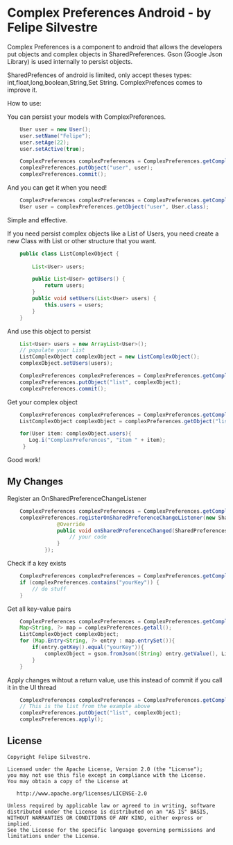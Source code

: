 Complex Preferences Android - by Felipe Silvestre
===========================

Complex Preferences is a component to android that allows the developers put objects and complex objects in SharedPreferences.
Gson (Google Json Library) is used internally to persist objects.

SharedPrefences of android is limited, only accept theses types: int,float,long,boolean,String,Set String. ComplexPrefences comes to improve it.

How to use:

You can persist your models with ComplexPreferences.
```java
    User user = new User();
    user.setName("Felipe");
    user.setAge(22); 
    user.setActive(true); 

    ComplexPreferences complexPreferences = ComplexPreferences.getComplexPreferences(this, "mypref", MODE_PRIVATE);;
    complexPreferences.putObject("user", user);
    complexPreferences.commit();
```

And you can get it when you need!

```java
    ComplexPreferences complexPreferences = ComplexPreferences.getComplexPreferences(this, "mypref", MODE_PRIVATE);
    User user = complexPreferences.getObject("user", User.class);
```

Simple and effective.

If you need persist complex objects like a List of Users, you need create a new Class with List or other structure that you want.

```java
    public class ListComplexObject {
      
    	List<User> users;    

    	public List<User> getUsers() {
    		return users;
    	}    
    	public void setUsers(List<User> users) {
    		this.users = users;
    	}
    }
```

And use this object to persist

```java
    List<User> users = new ArrayList<User>();
    // populate your List
    ListComplexObject complexObject = new ListComplexObject();
    complexObject.setUsers(users);    

    ComplexPreferences complexPreferences = ComplexPreferences.getComplexPreferences(this, "mypref", MODE_PRIVATE);
    complexPreferences.putObject("list", complexObject);
    complexPreferences.commit();
```

Get your complex object

```java
    ComplexPreferences complexPreferences = ComplexPreferences.getComplexPreferences(this, "mypref", MODE_PRIVATE);
    ListComplexObject complexObject = complexPreferences.getObject("list", ListComplexObject.class);

    for(User item: complexObject.users){
	   Log.i("ComplexPreferences", "item " + item);
     }
```

Good work!

My Changes
-------
Register an OnSharedPreferenceChangeListener

```java
	ComplexPreferences complexPreferences = ComplexPreferences.getComplexPreferences(this, "mypref", MODE_PRIVATE);	
	complexPreferences.registerOnSharedPreferenceChangeListener(new SharedPreferences.OnSharedPreferenceChangeListener() {
                @Override
                public void onSharedPreferenceChanged(SharedPreferences sharedPreferences, String s) {
                    // your code
                }
            });
```

Check if a key exists

```java
	ComplexPreferences complexPreferences = ComplexPreferences.getComplexPreferences(this, "mypref", MODE_PRIVATE);
	if (complexPreferences.contains("yourKey")) {
		// do stuff	
	}
```

Get all key-value pairs
```java
	ComplexPreferences complexPreferences = ComplexPreferences.getComplexPreferences(this, "mypref", MODE_PRIVATE);
	Map<String, ?> map = complexPreferences.getall();
	ListComplexObject complexObject;
	for (Map.Entry<String, ?> entry : map.entrySet()){
		if(entry.getKey().equal("yourKey")){
			complexObject = gson.fromJson((String) entry.getValue(), ListComplexObject.class);
		}
	}
```

Apply changes wihtout a return value, use this instead of commit if you call it in the UI thread
```java
	ComplexPreferences complexPreferences = ComplexPreferences.getComplexPreferences(this, "mypref", MODE_PRIVATE);
	// This is the list from the example above
	complexPreferences.putObject("list", complexObject);
	complexPreferences.apply();
```


License
-------
    Copyright Felipe Silvestre.

    Licensed under the Apache License, Version 2.0 (the "License");
    you may not use this file except in compliance with the License.
    You may obtain a copy of the License at

       http://www.apache.org/licenses/LICENSE-2.0

    Unless required by applicable law or agreed to in writing, software
    distributed under the License is distributed on an "AS IS" BASIS,
    WITHOUT WARRANTIES OR CONDITIONS OF ANY KIND, either express or implied.
    See the License for the specific language governing permissions and
    limitations under the License.

